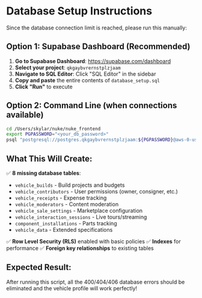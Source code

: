 # Database Setup Instructions

Since the database connection limit is reached, please run this manually:

## Option 1: Supabase Dashboard (Recommended)

1. **Go to Supabase Dashboard**: https://supabase.com/dashboard
2. **Select your project**: `qkgaybvrernstplzjaam`
3. **Navigate to SQL Editor**: Click "SQL Editor" in the sidebar
4. **Copy and paste** the entire contents of `database_setup.sql`
5. **Click "Run"** to execute

## Option 2: Command Line (when connections available)

```bash
cd /Users/skylar/nuke/nuke_frontend
export PGPASSWORD="<your_db_password>"
psql "postgresql://postgres.qkgaybvrernstplzjaam:${PGPASSWORD}@aws-0-us-west-1.pooler.supabase.com:5432/postgres" -f database_setup.sql
```

## What This Will Create:

✅ **8 missing database tables**:
- `vehicle_builds` - Build projects and budgets
- `vehicle_contributors` - User permissions (owner, consigner, etc.)
- `vehicle_receipts` - Expense tracking
- `vehicle_moderators` - Content moderation
- `vehicle_sale_settings` - Marketplace configuration
- `vehicle_interaction_sessions` - Live tours/streaming
- `component_installations` - Parts tracking
- `vehicle_data` - Extended specifications

✅ **Row Level Security (RLS)** enabled with basic policies
✅ **Indexes** for performance
✅ **Foreign key relationships** to existing tables

## Expected Result:

After running this script, all the 400/404/406 database errors should be eliminated and the vehicle profile will work perfectly!